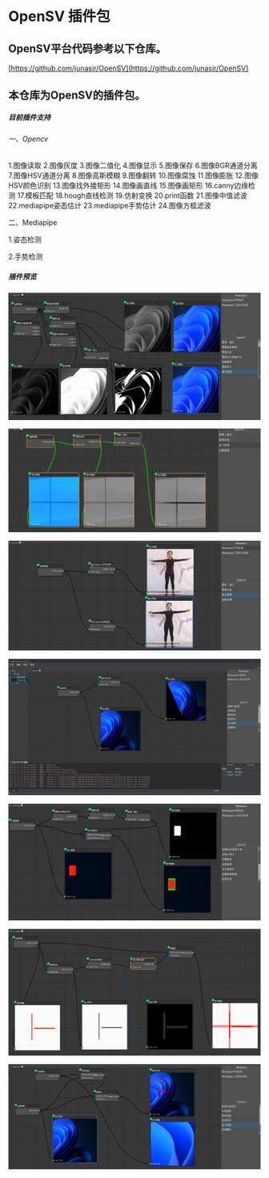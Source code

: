 # OpenSV 插件包
## OpenSV平台代码参考以下仓库。

[https://github.com/junasir/OpenSV](https://github.com/junasir/OpenSV)

## 本仓库为OpenSV的插件包。

##### 目前插件支持
###### 一、Opencv
1.图像读取
2.图像灰度
3.图像二值化
4.图像显示
5.图像保存
6.图像BGR通道分离
7.图像HSV通道分离
8.图像高斯模糊
9.图像翻转
10.图像腐蚀
11.图像膨胀
12.图像HSV颜色识别
13.图像找外接矩形
14.图像画直线
15.图像画矩形
16.canny边缘检测
17.模板匹配
18.hough直线检测
19.仿射变换
20.print函数
21.图像中值滤波
22.mediapipe姿态估计
23.mediapipe手势估计
24.图像方框滤波


二、Mediapipe

1.姿态检测

2.手势检测



##### 插件预览
![image](images/202302282155.png)

![image](images/Xm-SYlUGG1JhoVZeV4MQGTgTzFhneWH3-P8TFr_NFJI.png)

![image](images/AxWrwTsVA6I5D6umrjEh47HMEZ3M1ZDYmbt64c1xhOA.png)

![image](images/4ef890c966513e9ef6a52affed309df.png)

![image](images/Db0B2TxyS0G22WaZ79cc7bWnZs7OdRe9Oe1oqn_cyQE.png)

![image](images/20230306205035.png)

![image](images/20230306205031.png)